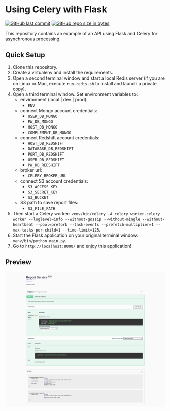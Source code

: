 Using Celery with Flask
=======================

[![GitHub last commit](https://img.shields.io/github/last-commit/andrelbd1/poc_api_flask_celery.svg)](https://github.com/andrelbd1/poc_api_flask_celery) 
[![GitHub repo size in bytes](https://img.shields.io/github/repo-size/andrelbd1/poc_api_flask_celery.svg)](https://github.com/andrelbd1/poc_api_flask_celery) 


This repository contains an example of an API using Flask and Celery for asynchronous processing.

Quick Setup
-----------

1. Clone this repository.
2. Create a virtualenv and install the requirements.
3. Open a second terminal window and start a local Redis server (if you are on Linux or Mac, execute `run-redis.sh` to install and launch a private copy).
4. Open a third terminal window. Set environment variables to:
    - environment (local | dev | prod):
        - `ENV`
    - connect Mongo account credentials:
        - `USER_DB_MONGO`
        - `PW_DB_MONGO`
        - `HOST_DB_MONGO`
        - `COMPLEMENT_DB_MONGO`
    - connect Redshift account credentials:
        - `HOST_DB_REDSHIFT`
        - `DATABASE_DB_REDSHIFT`
        - `PORT_DB_REDSHIFT`
        - `USER_DB_REDSHIFT`
        - `PW_DB_REDSHIFT`
    - broker url:
        - `CELERY_BROKER_URL`
    - connect S3 account credentials:
        - `S3_ACCESS_KEY`
        - `S3_SECRET_KEY`
        - `S3_BUCKET`
    - S3 path to save report files:
        - `S3_FILE_PATH`
5. Then start a Celery worker: `venv/bin/celery -A celery_worker.celery worker --loglevel=info --without-gossip --without-mingle --without-heartbeat --pool=prefork --task-events --prefetch-multiplier=1 --max-tasks-per-child=1 --time-limit=125`.
6. Start the Flask application on your original terminal window: `venv/bin/python main.py`.
7. Go to `http://localhost:8000/` and enjoy this application!

Preview
-----------
![API](frame.png)
